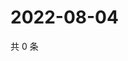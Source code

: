 # 2022-08-04

共 0 条

<!-- BEGIN WEIBO -->
<!-- 最后更新时间 Thu Aug 04 2022 13:28:09 GMT+0800 (China Standard Time) -->

<!-- END WEIBO -->
